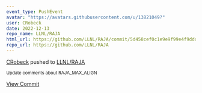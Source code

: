 ```yaml
---
event_type: PushEvent
avatar: "https://avatars.githubusercontent.com/u/13821049?"
user: CRobeck
date: 2022-12-13
repo_name: LLNL/RAJA
html_url: https://github.com/LLNL/RAJA/commit/5d458cef0c1e9e9f99e4f9dda341f7de262e6f21
repo_url: https://github.com/LLNL/RAJA
---
```


<a href='https://github.com/CRobeck' target='_blank'>CRobeck</a> pushed to <a href='https://github.com/LLNL/RAJA' target='_blank'>LLNL/RAJA</a>

<small>Update comments about RAJA_MAX_ALIGN</small>

<a href='https://github.com/LLNL/RAJA/commit/5d458cef0c1e9e9f99e4f9dda341f7de262e6f21' target='_blank'>View Commit</a>